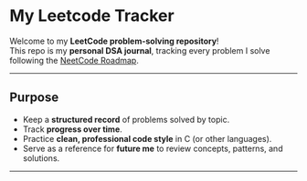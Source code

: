 # My Leetcode Tracker

Welcome to my **LeetCode problem-solving repository**!  
This repo is my **personal DSA journal**, tracking every problem I solve following the [NeetCode Roadmap](https://neetcode.io/roadmap).

---

## Purpose
- Keep a **structured record** of problems solved by topic.  
- Track **progress over time**.  
- Practice **clean, professional code style** in C (or other languages).  
- Serve as a reference for **future me** to review concepts, patterns, and solutions.  

---
